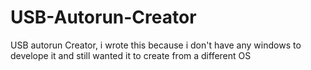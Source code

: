 # USB-Autorun-Creator
USB autorun Creator, i wrote this because i don't have any windows to develope it and still wanted it to create from a different OS
